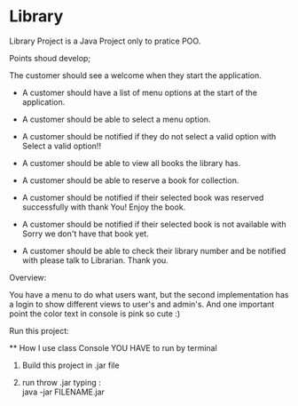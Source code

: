Library
=======

Library Project is a Java Project only to pratice  POO.


Points  shoud develop;

The customer should see a welcome when they start the application.
+ A customer should have a list of menu options at the start of the application.

+ A customer should be able to select a menu option.

+ A customer should be notified if they do not select a valid option with Select a valid option!!

+ A customer should be able to view all books the library has.

+ A customer should be able to reserve a book for collection.

+ A customer should be notified if their selected book was reserved successfully with thank You! Enjoy the book.

+ A customer should be notified if their selected book is not available with Sorry we don't have that book yet.

+ A customer should be able to check their library number and be notified with please talk to Librarian. Thank you.

Overview:

You have a menu to do what users want, but the second implementation has a login to show different views to user's and admin's.
And one important point the color text in console is pink so cute :)  


Run this project:

** How I use class Console YOU HAVE to run by terminal

 1) Build this project in .jar file

 2) run throw .jar typing :   
   java -jar FILENAME.jar
 
